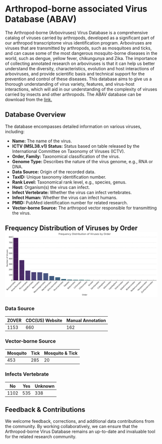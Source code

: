 # Arthropod-borne associated Virus Database (ABAV)

The Arthropod-borne (Arboviruses) Virus Database is a comprehensive catalog of viruses carried by arthropods, developed as a significant part of our arthropod transcriptome virus identification program. Arboviruses are viruses that are transmitted by arthropods, such as mosquitoes and ticks, and can cause some of the most dangerous mosquito-borne diseases in the world, such as dengue, yellow fever, chikungunya and Zika. The importance of collecting annotated research on arboviruses is that it can help us better understand the diversity, characteristics, evolution and host interactions of arboviruses, and provide scientific basis and technical support for the prevention and control of these diseases. This database aims to give us a thorough understanding of virus variety, features, and virus-host interactions, which will aid in our understanding of the complexity of viruses carried by insects and other arthropods. The ABAV database can be download from the [link.](https://github.com/basehc/Arboviral-Related-Database/releases/download/v1/Arthropod-borne.Virus.Database.xlsx)

## Database Overview

The database encompasses detailed information on various viruses, including:

- **Name:** The name of the virus.
- **ICTV (MSL38.v1) Status:** Status based on table released by the International Committee on Taxonomy of Viruses (ICTV).
- **Order, Family:** Taxonomical classification of the virus.
- **Genome Type:** Describes the nature of the virus genome, e.g., RNA or DNA.
- **Data Source:** Origin of the recorded data.
- **TaxID:** Unique taxonomy identification number.
- **Rank Level:** Taxonomical rank level, e.g., species, genus.
- **Host:** Organism(s) the virus can infect.
- **Infect Vertebrate:** Whether the virus can infect vertebrates.
- **Infect Human:** Whether the virus can infect humans.
- **PMID:** PubMed identification number for related research.
- **Vector-borne Source:** The arthropod vector responsible for transmitting the virus.

## Frequency Distribution of Viruses by Order![0](./pic/Frequency%20_Order.png)

### **Data Source**

| ZOVER | CDC(US) Website | Manual Annotation |
| ----- | --------------- | ----------------- |
| 1153  | 660             | 162               |

### **Vector-borne Source**

| Mosquito | Tick | Mosquito & Tick |
| -------- | ---- | --------------- |
| 453      | 285  | 20              |

### **Infects Vertebrate**

| No   | Yes | Unknown |
| ---- | --- | ------- |
| 1102 | 535 | 338     |

## Feedback & Contributions

We welcome feedback, corrections, and additional data contributions from the community. By working collaboratively, we can ensure that the Arthropod-borne Virus Database remains an up-to-date and invaluable tool for the related research community.

